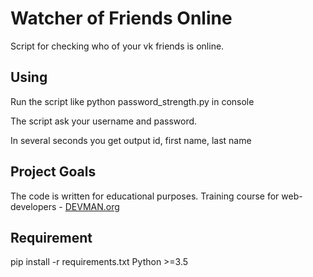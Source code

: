 # Watcher of Friends Online

Script for checking who of your vk friends is online.

## Using

Run the script like python password_strength.py in console

The script ask your username and password.

In several seconds you get output id, first name, last name


## Project Goals

The code is written for educational purposes. Training course for web-developers - [DEVMAN.org](https://devman.org)

## Requirement

pip install -r requirements.txt
Python >=3.5
